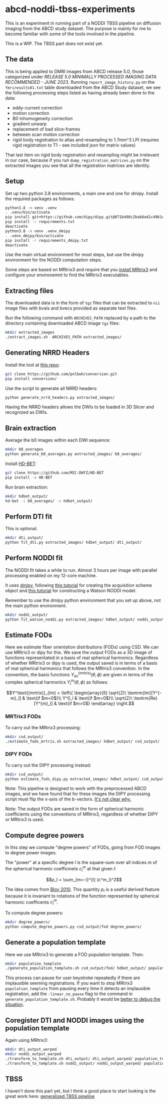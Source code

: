 # abcd-noddi-tbss-experiments

This is an experiment in running part of a NODDI TBSS pipeline on diffusion imaging from the ABCD study dataset.
The purpose is mainly for me to become familiar with some of the tools involved in the pipeline.

This is a WIP. The TBSS part does not exist yet.

## The data

This is being applied to DMRI images from ABCD release 5.0, those categorized under _RELEASE 5.0 MINIMALLY PROCESSED IMAGING DATA RECOMMENDED - JUNE 2023_. Running `report_image_history.py` on the `fmriresults01.txt` table downloaded from the ABCD Study dataset, we see the following processing steps listed as having already been done to the data:

- eddy-current correction
- motion correction
- B0 inhomogeneity correction
- gradient unwarp
- replacement of bad slice-frames
- between scan motion correction
- rigid body registration to atlas and resampling to 1.7mm^3 LPI (requires rigid registration to T1 - see included json for matrix values)

That last item on rigid body registration and resampling might be irrelevant in our case, because if you run `dump_registration_matrices.py` on the extracted images you see that all the registration matrices are identity.

## Setup

Set up two python 3.8 environments, a main one and one for dmipy.
Install the required packages as follows:
```sh
python3.8 -m venv .venv
. .venv/bin/activate
pip install git+https://github.com/dipy/dipy.git@871b498c2bab8ad1c4961e2dbd594063bd877440
pip install -r requirements.txt
deactivate
python3.8 -m venv .venv_dmipy
. .venv_dmipy/bin/activate
pip install -r requirements_dmipy.txt
deactivate
```

Use the main virtual environment for most steps, but use the dmipy environment for the NODDI computation steps.

Some steps are based on MRtrix3 and require that you [install MRtrix3](https://mrtrix.readthedocs.io/en/latest/installation/before_install.html#before-installing) and configure your environemnt to find the MRtrix3 executables.

## Extracting files

The downloaded data is in the form of `tgz` files that can be extracted to `nii` image files with bvals and bvecs provided as separate text files.

Run the following command with `ARCHIVES_PATH` replaced by a path to the directory containing downloaded ABCD image `tgz` files:

```sh
mkdir extracted_images
./extract_images.sh  ARCHIVES_PATH extracted_images/
```

## Generating NRRD Headers

Install the tool at [this repo](https://github.com/pnlbwh/conversion):
```sh
git clone https://github.com/pnlbwh/conversion.git
pip install conversion/
```

Use the script to generate all NRRD headers:
```sh
python generate_nrrd_headers.py extracted_images/
```
Having the NRRD headers allows the DWIs to be loaded in 3D Slicer and recognized as DWIs.

## Brain extraction

Average the b0 images within each DWI sequence:
```sh
mkdir b0_averages
python generate_b0_averages.py extracted_images/ b0_averages/
```

Install [HD-BET](https://github.com/MIC-DKFZ/HD-BET):
```sh
git clone https://github.com/MIC-DKFZ/HD-BET
pip install -e HD-BET
```

Run brain extraction:
```sh
mkdir hdbet_output/
hd-bet -i b0_averages/ -o hdbet_output/
```

## Perform DTI fit

This is optional.

```sh
mkdir dti_output/
python fit_dti.py extracted_images/ hdbet_output/ dti_output/
```

## Perform NODDI fit

The NODDI fit takes a while to run. Almost 3 hours per image with parallel processing enabled on my 12-core machine.

It uses [dmipy](https://github.com/AthenaEPI/dmipy), following [this tutorial](https://nbviewer.org/github/AthenaEPI/dmipy/blob/master/examples/tutorial_setting_up_acquisition_scheme.ipynb) for creating the acquisition scheme object and [this tutorial](https://nbviewer.org/github/AthenaEPI/dmipy/blob/master/examples/example_noddi_watson.ipynb) for constructing a Watson NODDI model.

Remember to use the dmipy python environment that you set up above, not the main python environment.

```sh
mkdir noddi_output/
python fit_watson_noddi.py extracted_images/ hdbet_output/ noddi_output/
```

## Estimate FODs

Here we estimate fiber orientation distributions (FODs) using CSD. We can use MRtrix3 or dipy for this. We save the output FODs as a 3D image of functions representated in a basis of real spherical harmonics. Regardless of whether MRtrix3 or dipy is used, the output saved is in terms of a basis of real spherical harmonics that follows the MRtrix3 convention. In the convention, the basis functions $Y^\text{(mrtrix)}_{lm}(\theta,\phi)$ are given in terms of the complex spherical harmonics $Y^m_l(\theta,\phi)$ as follows:
```math
Y^\text{(mrtrix)}_{lm} =
\left\{
\begin{array}{ll}
\sqrt{2}\ \textrm{Im}[Y^{-m}_l] & \text{if $m<0$}\\
Y^0_l & \text{if $m=0$}\\
\sqrt{2}\ \textrm{Re}[Y^{m}_l] & \text{if $m>0$}
\end{array}
\right.
```

### MRTrix3 FODs


To carry out the MRtrix3 processing:

```sh
mkdir csd_output/
./estimate_fods_mrtrix.sh extracted_images/ hdbet_output/ csd_output/
```

### DIPY FODs

To carry out the DIPY processing instead:

```sh
mkdir csd_output/
python estimate_fods_dipy.py extracted_images/ hdbet_output/ csd_output/
```

Note: This pipeline is designed to work with the preprocessed ABCD images, and we have found that for these images the DIPY processing script must flip the x-axis of the b-vectors. [It's not clear why.](https://github.com/brain-microstructure-exploration-tools/abcd-noddi-tbss-experiments/issues/7#issuecomment-1828736081)

Note: The output FODs are saved in the form of spherical harmonic coefficients using the conventions of MRtrix3, regardless of whether DIPY or MRtrix3 is used.

## Compute degree powers

In this step we compute "degree powers" of FODs, going from FOD images to degree power images.

The "power" at a specific degree $l$ is the square-sum over all indices $m$ of the spherical harmonic coefficinets $c^m_l$ at that given $l$:
```math
p_l = \sum_{m=-l}^{l} (c^m_l)^2
```
The idea comes from [Bloy 2010](https://doi.org/10.1109/ISBI.2010.5490161).
This quantity $p_l$ is a useful derived feature because it is invariant to rotations of the function represented by spherical harmonic coefficents $c^m_l$.

To compute degree powers:
```sh
mkdir degree_powers/
python compute_degree_powers.py csd_output/fod degree_powers/
```


## Generate a population template

Here we use MRtrix3 to generate a FOD population template. Then:

```sh
mkdir population_template
./generate_population_template.sh csd_output/fod/ hdbet_output/ population_template/
```

This process can pause for user keystroke repeatedly if there are implausible seeming registrations. If you want to stop MRtrix3 `population_template` from pausing every time it detects an implausible registration, add the `-linear_no_pause` flag to the command in `generate_population_template.sh`. Probably it would be [better to debug the situation](https://community.mrtrix.org/t/population-template-error-on-linear-transformation/4081/2).

## Coregister DTI and NODDI images using the population template

Again using MRtrix3:

```sh
mkdir dti_output_warped
mkdir noddi_output_warped
./transform_to_template.sh dti_output/ dti_output_warped/ population_template_mrtrix/warps/ population_template_mrtrix/template.nii.gz
./transform_to_template.sh noddi_output/ noddi_output_warped/ population_template_mrtrix/warps/ population_template_mrtrix/template.nii.gz
```

## TBSS

I haven't done this part yet, but I think a good place to start looking is the great work here: [generalized TBSS pipeline](https://github.com/pnlbwh/tbss)
